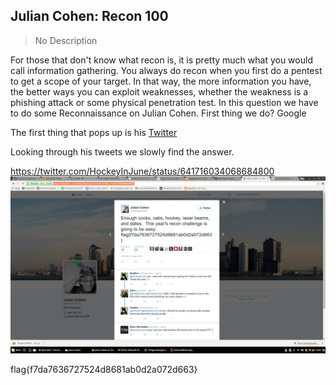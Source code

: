 Julian Cohen: Recon 100
---------

> No Description

For those that don't know what recon is, it is pretty much what you would call information gathering. You always do recon when you first do a pentest to get a scope of your target. In that way, the more information you have, the better ways you can exploit weaknesses, whether the weakness is a phishing attack or some physical penetration test. In this question we have to do some Reconnaissance on Julian Cohen. First thing we do? Google

The first thing that pops up is his [Twitter](https://twitter.com/HockeyInJune)

Looking through his tweets we slowly find the answer.

https://twitter.com/HockeyInJune/status/641716034068684800
![Twitter Screenshot](twitter.png)

flag{f7da7636727524d8681ab0d2a072d663}
